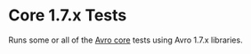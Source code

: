 Core 1.7.x Tests
================

Runs some or all of the [Avro core](../core/readme.md) tests using Avro 1.7.x libraries.